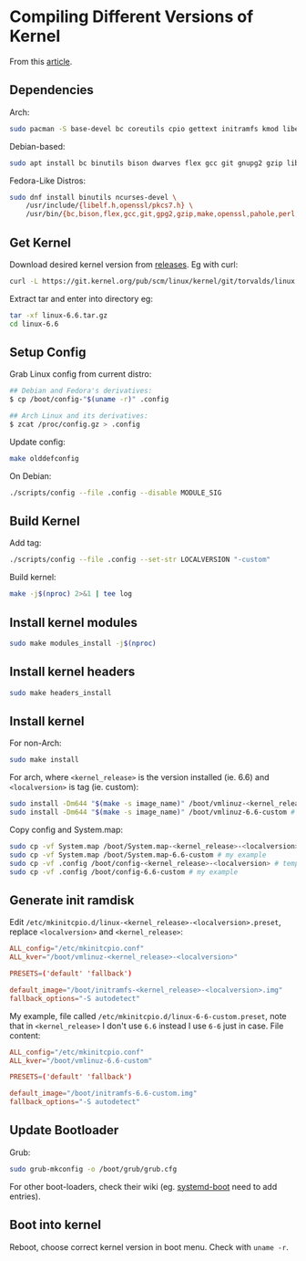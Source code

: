 # Compiling Different Versions of Kernel

From this [article](https://itsfoss.com/compile-linux-kernel/).

## Dependencies

Arch:

``` bash
sudo pacman -S base-devel bc coreutils cpio gettext initramfs kmod libelf ncurses pahole perl python rsync tar xz
```

Debian-based:

``` bash
sudo apt install bc binutils bison dwarves flex gcc git gnupg2 gzip libelf-dev libncurses5-dev libssl-dev make openssl pahole perl-base rsync tar xz-utils
```

Fedora-Like Distros:

``` bash
sudo dnf install binutils ncurses-devel \
    /usr/include/{libelf.h,openssl/pkcs7.h} \
    /usr/bin/{bc,bison,flex,gcc,git,gpg2,gzip,make,openssl,pahole,perl,rsync,tar,xz,zstd}
```

## Get Kernel

Download desired kernel version from [releases](https://git.kernel.org/pub/scm/linux/kernel/git/torvalds/linux.git/refs/tags?h=v6.12-rc7). Eg with curl:

``` bash
curl -L https://git.kernel.org/pub/scm/linux/kernel/git/torvalds/linux.git/snapshot/linux-6.6.tar.gz > linux-6.6.tar.gz
```
Extract tar and enter into directory eg:

``` bash
tar -xf linux-6.6.tar.gz
cd linux-6.6
```

## Setup Config

Grab Linux config from current distro:

``` bash
## Debian and Fedora's derivatives:
$ cp /boot/config-"$(uname -r)" .config

## Arch Linux and its derivatives:
$ zcat /proc/config.gz > .config
```

Update config:

``` bash
make olddefconfig
```

On Debian:

``` bash
./scripts/config --file .config --disable MODULE_SIG
```

## Build Kernel

Add tag:

``` bash
./scripts/config --file .config --set-str LOCALVERSION "-custom"
```

Build kernel:

``` bash
make -j$(nproc) 2>&1 | tee log
```

## Install kernel modules

``` bash
sudo make modules_install -j$(nproc)
```

## Install kernel headers

``` bash
sudo make headers_install
```

## Install kernel

For non-Arch:

``` bash
sudo make install
```

For arch, where `<kernel_release>` is the version installed (ie. 6.6) and `<localversion>` is tag (ie. custom):

``` bash
sudo install -Dm644 "$(make -s image_name)" /boot/vmlinuz-<kernel_release>-<localversion> # template
sudo install -Dm644 "$(make -s image_name)" /boot/vmlinuz-6.6-custom # my example
```

Copy config and System.map:

``` bash
sudo cp -vf System.map /boot/System.map-<kernel_release>-<localversion> # template
sudo cp -vf System.map /boot/System.map-6.6-custom # my example
sudo cp -vf .config /boot/config-<kernel_release>-<localversion> # template
sudo cp -vf .config /boot/config-6.6-custom # my example
```

## Generate init ramdisk

Edit `/etc/mkinitcpio.d/linux-<kernel_release>-<localversion>.preset`, replace `<localversion>` and `<kernel_release>`:

``` conf
ALL_config="/etc/mkinitcpio.conf"
ALL_kver="/boot/vmlinuz-<kernel_release>-<localversion>"

PRESETS=('default' 'fallback')

default_image="/boot/initramfs-<kernel_release>-<localversion>.img"
fallback_options="-S autodetect"
```

My example, file called `/etc/mkinitcpio.d/linux-6-6-custom.preset`, note that in `<kernel_release>` I don't use `6.6` instead I use `6-6` just in case. File content:

``` conf
ALL_config="/etc/mkinitcpio.conf"
ALL_kver="/boot/vmlinuz-6.6-custom"

PRESETS=('default' 'fallback')

default_image="/boot/initramfs-6.6-custom.img"
fallback_options="-S autodetect"
```

## Update Bootloader

Grub:

``` bash
sudo grub-mkconfig -o /boot/grub/grub.cfg
```

For other boot-loaders, check their wiki (eg. [systemd-boot](https://wiki.archlinux.org/title/Systemd-boot) need to add entries).

## Boot into kernel

Reboot, choose correct kernel version in boot menu. Check with `uname -r`.
